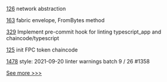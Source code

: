 
[126](https://github.com/hyperledger-labs/fabric-token-sdk/pull/126) network abstraction

[163](https://github.com/hyperledger-labs/fabric-smart-client/pull/163) fabric envelope, FromBytes method

[329](https://github.com/hyperledger-labs/blockchain-carbon-accounting/pull/329) Implement pre-commit hook for linting typescript_app and chaincode/typescript

[125](https://github.com/hyperledger-labs/fabric-token-sdk/pull/125) init FPC token chaincode

[1478](https://github.com/hyperledger/cactus/pull/1478) style: 2021-09-20 linter warnings batch 9 / 26 #1358


[See more >>>](https://start-here.hyperledger.org/pull-requests)
